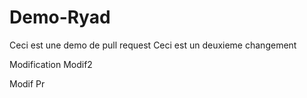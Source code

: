 # Demo-Ryad

Ceci est une demo de pull request
Ceci est un deuxieme changement

Modification
Modif2

Modif Pr